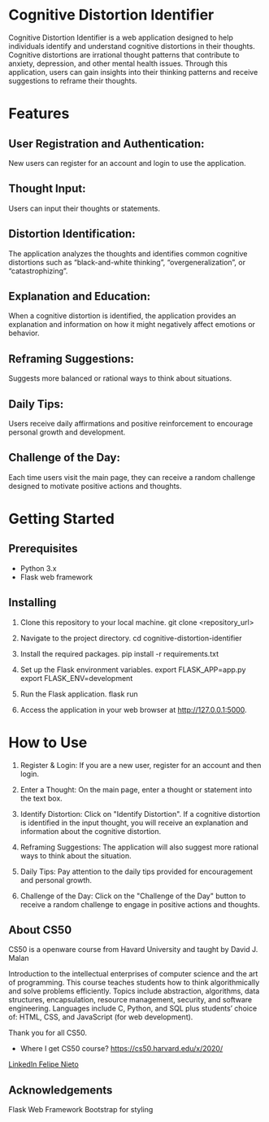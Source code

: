 # Cognitive Distortion Identifier
Cognitive Distortion Identifier is a web application designed to help individuals identify and understand cognitive distortions in their thoughts. Cognitive distortions are irrational thought patterns that contribute to anxiety, depression, and other mental health issues. Through this application, users can gain insights into their thinking patterns and receive suggestions to reframe their thoughts.

# Features
## User Registration and Authentication:
New users can register for an account and login to use the application.
## Thought Input:
Users can input their thoughts or statements.
## Distortion Identification:
The application analyzes the thoughts and identifies common cognitive distortions such as “black-and-white thinking”, “overgeneralization”, or “catastrophizing”.
## Explanation and Education:
When a cognitive distortion is identified, the application provides an explanation and information on how it might negatively affect emotions or behavior.
## Reframing Suggestions:
Suggests more balanced or rational ways to think about situations.
## Daily Tips:
Users receive daily affirmations and positive reinforcement to encourage personal growth and development.
## Challenge of the Day:
Each time users visit the main page, they can receive a random challenge designed to motivate positive actions and thoughts.

# Getting Started
## Prerequisites
- Python 3.x
- Flask web framework

## Installing
1. Clone this repository to your local machine.
git clone <repository_url>

2. Navigate to the project directory.
cd cognitive-distortion-identifier

3. Install the required packages.
pip install -r requirements.txt

4. Set up the Flask environment variables.
export FLASK_APP=app.py
export FLASK_ENV=development

5. Run the Flask application.
flask run

6. Access the application in your web browser at http://127.0.0.1:5000.

# How to Use
1. Register & Login: If you are a new user, register for an account and then login.

2. Enter a Thought: On the main page, enter a thought or statement into the text box.

3. Identify Distortion: Click on "Identify Distortion". If a cognitive distortion is identified in the input thought, you will receive an explanation and information about the cognitive distortion.

4. Reframing Suggestions: The application will also suggest more rational ways to think about the situation.

6. Daily Tips: Pay attention to the daily tips provided for encouragement and personal growth.

7. Challenge of the Day: Click on the "Challenge of the Day" button to receive a random challenge to engage in positive actions and thoughts.


## About CS50
CS50 is a openware course from Havard University and taught by David J. Malan

Introduction to the intellectual enterprises of computer science and the art of programming. This course teaches students how to think algorithmically and solve problems efficiently. Topics include abstraction, algorithms, data structures, encapsulation, resource management, security, and software engineering. Languages include C, Python, and SQL plus students’ choice of: HTML, CSS, and JavaScript (for web development).

Thank you for all CS50.

- Where I get CS50 course?
https://cs50.harvard.edu/x/2020/

[LinkedIn Felipe Nieto](https://www.linkedin.com/in/felipe-antonio-nieto-curcio-9b865116a/)

## Acknowledgements
Flask Web Framework
Bootstrap for styling